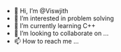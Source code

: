 - 👋 Hi, I’m @Viswjith
- 👀 I’m interested in problem solving
- 🌱 I’m currently learning C++
- 💞️ I’m looking to collaborate on ...
- 📫 How to reach me ...

<!---
Viswjith/Viswjith is a ✨ special ✨ repository because its `README.md` (this file) appears on your GitHub profile.
You can click the Preview link to take a look at your changes.
--->
